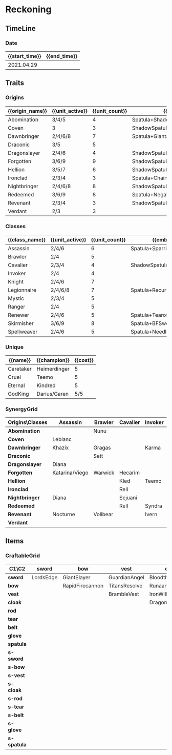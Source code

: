 # Reckoning

## TimeLine
### Date
| {{start_time}} | {{end_time}} |
| -              | -            |
| 2021.04.29     |              |

## Traits
### Origins
| {{origin_name}} | {{unit_active}} | {{unit_count}} | {{emblem}}                       | {{desc}} |
| -               | -               | -              | -                                | -        |
| Abomination     | 3/4/5           | 4              | Spatula+ShadowSparringGloves     |          |
| Coven           | 3               | 3              | ShadowSpatula+Tearofthegoddess   |          |
| Dawnbringer     | 2/4/6/8         | 7              | Spatula+GiantsBelt               |          |
| Draconic        | 3/5             | 5              |                                  |          |
| Dragonslayer    | 2/4/6           | 4              | ShadowSpatula+NeedlesslyLargeRod |          |
| Forgotten       | 3/6/9           | 9              | ShadowSpatula+BFSword            |          |
| Hellion         | 3/5/7           | 6              | ShadowSpatula+RecurveBow         |          |
| Ironclad        | 2/3/4           | 3              | Spatula+ChainVest                |          |
| Nightbringer    | 2/4/6/8         | 8              | ShadowSpatula+GiantsBelt         |          |
| Redeemed        | 3/6/9           | 8              | Spatula+NegatronCloak            |          |
| Revenant        | 2/3/4           | 3              | ShadowSpatula+NegatronCloak      |          |
| Verdant         | 2/3             | 3              |                                  |          |

### Classes
| {{class_name}} | {{unit_active}} | {{unit_count}} | {{emblem}}                 | {{desc}} |
| -              | -               | -              | -                          | -        |
| Assassin       | 2/4/6           | 6              | Spatula+SparringGloves     |          |
| Brawler        | 2/4             | 5              |                            |          |
| Cavalier       | 2/3/4           | 4              | ShadowSpatula+ChainVest    |          |
| Invoker        | 2/4             | 4              |                            |          |
| Knight         | 2/4/6           | 7              |                            |          |
| Legionnaire    | 2/4/6/8         | 7              | Spatula+RecurveBow         |          |
| Mystic         | 2/3/4           | 5              |                            |          |
| Ranger         | 2/4             | 5              |                            |          |
| Renewer        | 2/4/6           | 5              | Spatula+Tearofthegoddess   |          |
| Skirmisher     | 3/6/9           | 8              | Spatula+BFSword            |          |
| Spellweaver    | 2/4/6           | 5              | Spatula+NeedlesslyLargeRod |          |

### Unique
| {{name}}  | {{champion}} | {{cost}} |
| -         | -            | -        |
| Caretaker | Heimerdinger | 5        |
| Cruel     | Teemo        | 5        |
| Eternal   | Kindred      | 5        |
| GodKing   | Darius/Garen | 5/5      |

### SynergyGrid
| ****Origins\Classes**** | **Assassin**   | **Brawler** | **Cavalier** | **Invoker** | **Knight** | **Legionnaire** | **Mystic** | **Ranger** | **Renewer**  | **Skirmisher**   | **Spellweaver** |
| -                       | -              | -           | -            | -           | -          | -               | -          | -          | -            | -                | -               |
| **Abomination**         |                | Nunu        |              |             |            | Kalista         | Ryze       |            |              |                  | Brand           |
| **Coven**               | Leblanc        |             |              |             |            |                 | Morgana    |            | Lissandra    |                  |                 |
| **Dawnbringer**         | Khazix         | Gragas      |              | Karma       | Garen      | Riven           |            |            | Soraka       | Nidalee          |                 |
| **Draconic**            |                | Sett        |              |             |            |                 |            | Ashe       | Heimerdinger | Udyr             | Zyra            |
| **Dragonslayer**        | Diana          |             |              |             |            | Mordekaiser     |            |            |              | Pantheon/Trundle |                 |
| **Forgotten**           | Katarina/Viego | Warwick     | Hecarim      |             | Thresh     | Draven          | Ryze       | Vayne      |              | Viego            | Viktor          |
| **Hellion**             |                |             | Kled         | Teemo       | Poppy      |                 | Lulu       |            |              | Kennen           | Ziggs           |
| **Ironclad**            |                |             | Rell         |             | Nautilus   |                 |            |            |              | Jax              |                 |
| **Nightbringer**        | Diana          |             | Sejuani      |             | Darius     | Yasuo           | Morgana    | Aphelios   | Vladimir     | LeeSin           |                 |
| **Redeemed**            |                |             | Rell         | Syndra      | Leona      | Aatrox/Kayle    | Lux        | Varus      |              |                  | Velkoz          |
| **Revenant**            | Nocturne       | Volibear    |              | Ivern       |            |                 |            |            | Ivern        |                  |                 |
| **Verdant**             |                |             |              |             | Taric      | Kayle           |            | Ashe       |              |                  |                 |

## Items
### CraftableGrid
| ****C1\C2**** | **sword** | **bow**         | **vest**      | **cloak**        | **rod**               | **tear**      | **belt**       | **glove**      | **spatula**       | **s-sword**      | **s-bow**        | **s-vest**             | **s-cloak**            | **s-rod**              | **s-tear**          | **s-belt**         | **s-glove**             | **s-spatula**           |
| -             | -         | -               | -             | -                | -                     | -             | -              | -              | -                 | -                | -                | -                      | -                      | -                      | -                   | -                  | -                       | -                       |
| **sword**     | LordsEdge | GiantSlayer     | GuardianAngel | Bloodthirster    | HextechGunblade       | SpearofShojin | ZekesHerald    | InfinityEdge   | SwordoftheDivine  | CursedDeathblade | EvilGiantSlayer  | GuardianFallenAngel    | Riskthirster           | CursedHextechGunblade  | CursedSpearofShojin | ZekesEvilHerald    | CursedInfinityEdge      | ShadowSwordoftheDivine  |
| **bow**       |           | RapidFirecannon | TitansResolve | RunaansHurricane | GuinsoosRageblade     | StatikkShiv   | ZzRotPortal    | LastWhisper    | DuelistsZeal      |                  | RapidDeathcannon | TitansExplosiveResolve | RunaansEvilHurricane   | GuinsoosEvilRageblade  | EvilStatikkShiv     | ZzRotDarkPortal    | FinalWhisper            | ShadowDuelistsZeal      |
| **vest**      |           |                 | BrambleVest   | IronWill         | LocketoftheIronSolari | FrozenHeart   | SunfireCape    | Shroud         | VanguardsCuirass  |                  |                  | VillainsBrambleVest    | EvilGargoyleStoneplate |                        |                     | EclipseCape        | DarkShroudofStillness   | ShadowVanguardsCuirass  |
| **cloak**     |           |                 |               | DragonsClaw      | IonicSpark            | Chalice       | Zephyr         | Quicksilver    | ElderwoodHeirloom |                  |                  |                        | DarkDragonsClaw        |                        |                     | ExplosiveZephyr    | EvilQuicksilver         | ShadowElderwoodHeirloom |
| **rod**       |           |                 |               |                  | RabadonsDeathcap      | LudensEcho    | Morellonomicon | ArcaneGauntlet | MantleofDusk      |                  |                  | LocketoftheDarkSolari  | IonicDarkSpark         | RabadonsCursedDeathcap | ArchdemonsStaff     | Morevillonomicon   | PoisonedGauntlet        | ShadowMantleofDusk      |
| **tear**      |           |                 |               |                  |                       | BlueSentinel  | Redemption     | HandofJustice  | MagesCap          |                  |                  | FrozenDarkHeart        | ChaliceofMalice        |                        | VeryDarkBlueBuff    | LackofRedemption   | HandofVengence          | ShadowMagesCap          |
| **belt**      |           |                 |               |                  |                       |               | WarmogsArmor   | Backhand       | WarlordsBanner    |                  |                  |                        |                        |                        |                     | WarmogsPoisonArmor | ExplosiveTrapClaw       | ShadowWarlordsBanner    |
| **glove**     |           |                 |               |                  |                       |               |                | ThiefsGloves   | YoumuusGhostblade |                  |                  |                        |                        |                        |                     |                    | CursedThiefsGlove       |                         |
| **spatula**   |           |                 |               |                  |                       |               |                |                | ForceofNature     |                  |                  |                        |                        |                        |                     |                    | ShadowYoumuusGhostblade | ForceofDarkness         |
| **s-sword**   |           |                 |               |                  |                       |               |                |                |                   |                  |                  |                        |                        |                        |                     |                    |                         |                         |
| **s-bow**     |           |                 |               |                  |                       |               |                |                |                   |                  |                  |                        |                        |                        |                     |                    |                         |                         |
| **s-vest**    |           |                 |               |                  |                       |               |                |                |                   |                  |                  |                        |                        |                        |                     |                    |                         |                         |
| **s-cloak**   |           |                 |               |                  |                       |               |                |                |                   |                  |                  |                        |                        |                        |                     |                    |                         |                         |
| **s-rod**     |           |                 |               |                  |                       |               |                |                |                   |                  |                  |                        |                        |                        |                     |                    |                         |                         |
| **s-tear**    |           |                 |               |                  |                       |               |                |                |                   |                  |                  |                        |                        |                        |                     |                    |                         |                         |
| **s-belt**    |           |                 |               |                  |                       |               |                |                |                   |                  |                  |                        |                        |                        |                     |                    |                         |                         |
| **s-glove**   |           |                 |               |                  |                       |               |                |                |                   |                  |                  |                        |                        |                        |                     |                    |                         |                         |
| **s-spatula** |           |                 |               |                  |                       |               |                |                |                   |                  |                  |                        |                        |                        |                     |                    |                         |                         |